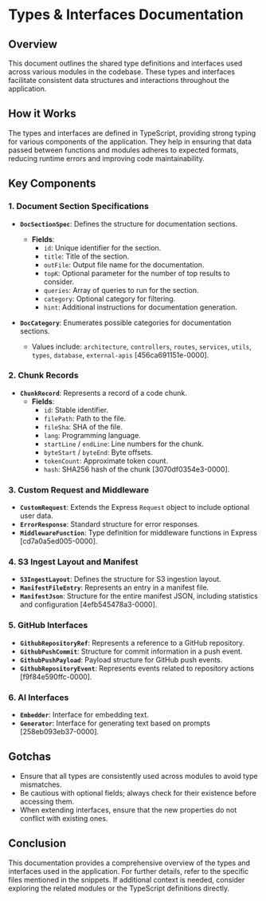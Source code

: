 # Types & Interfaces Documentation

## Overview
This document outlines the shared type definitions and interfaces used across various modules in the codebase. These types and interfaces facilitate consistent data structures and interactions throughout the application.

## How it Works
The types and interfaces are defined in TypeScript, providing strong typing for various components of the application. They help in ensuring that data passed between functions and modules adheres to expected formats, reducing runtime errors and improving code maintainability.

## Key Components

### 1. Document Section Specifications
- **`DocSectionSpec`**: Defines the structure for documentation sections.
  - **Fields**:
    - `id`: Unique identifier for the section.
    - `title`: Title of the section.
    - `outFile`: Output file name for the documentation.
    - `topK`: Optional parameter for the number of top results to consider.
    - `queries`: Array of queries to run for the section.
    - `category`: Optional category for filtering.
    - `hint`: Additional instructions for documentation generation.

- **`DocCategory`**: Enumerates possible categories for documentation sections.
  - Values include: `architecture`, `controllers`, `routes`, `services`, `utils`, `types`, `database`, `external-apis` [456ca691151e-0000].

### 2. Chunk Records
- **`ChunkRecord`**: Represents a record of a code chunk.
  - **Fields**:
    - `id`: Stable identifier.
    - `filePath`: Path to the file.
    - `fileSha`: SHA of the file.
    - `lang`: Programming language.
    - `startLine` / `endLine`: Line numbers for the chunk.
    - `byteStart` / `byteEnd`: Byte offsets.
    - `tokenCount`: Approximate token count.
    - `hash`: SHA256 hash of the chunk [3070df0354e3-0000].

### 3. Custom Request and Middleware
- **`CustomRequest`**: Extends the Express `Request` object to include optional user data.
- **`ErrorResponse`**: Standard structure for error responses.
- **`MiddlewareFunction`**: Type definition for middleware functions in Express [cd7a0a5ed005-0000].

### 4. S3 Ingest Layout and Manifest
- **`S3IngestLayout`**: Defines the structure for S3 ingestion layout.
- **`ManifestFileEntry`**: Represents an entry in a manifest file.
- **`ManifestJson`**: Structure for the entire manifest JSON, including statistics and configuration [4efb545478a3-0000].

### 5. GitHub Interfaces
- **`GithubRepositoryRef`**: Represents a reference to a GitHub repository.
- **`GithubPushCommit`**: Structure for commit information in a push event.
- **`GithubPushPayload`**: Payload structure for GitHub push events.
- **`GithubRepositoryEvent`**: Represents events related to repository actions [f9f84e590ffc-0000].

### 6. AI Interfaces
- **`Embedder`**: Interface for embedding text.
- **`Generator`**: Interface for generating text based on prompts [258eb093eb37-0000].

## Gotchas
- Ensure that all types are consistently used across modules to avoid type mismatches.
- Be cautious with optional fields; always check for their existence before accessing them.
- When extending interfaces, ensure that the new properties do not conflict with existing ones.

## Conclusion
This documentation provides a comprehensive overview of the types and interfaces used in the application. For further details, refer to the specific files mentioned in the snippets. If additional context is needed, consider exploring the related modules or the TypeScript definitions directly.